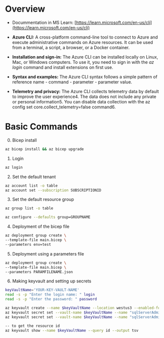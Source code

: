 # Overview
* Docummentation in MS Learn: 
[https://learn.microsoft.com/en-us/cli](https://learn.microsoft.com/en-us/cli)

* **Azure CLI:** A cross-platform command-line tool to connect to Azure and execute administrative commands on Azure resources. It can be used from a terminal, a script, a browser, or a Docker container.
* **Installation and sign-in:** The Azure CLI can be installed locally on Linux, Mac, or Windows computers. To use it, you need to sign in with the *az login* command and install extensions on first use.
* **Syntax and examples:** The Azure CLI syntax follows a simple pattern of reference name - command - parameter - parameter value.
* **Telemetry and privacy:** The Azure CLI collects telemetry data by default to improve the user experience4. The data does not include any private or personal information5. You can disable data collection with the az config set core.collect_telemetry=false command6.

# Basic Commands

0. Bicep install
```bash
az bicep install && az bicep upgrade
```

1. Login
```bash
az login
```
2. Set the default tenant
```bash
az account list -o table
az account set --subscription SUBSCRIPTIONID
```
3. Set the default resource group
```bash
az group list -o table

az configure --defaults group=GROUPNAME
```
4. Deployment of the bicep file
```bash
az deployment group create \
--template-file main.bicep \
--parameters env=test
```
5. Deployment using a parameters file
```bash
az deployment group create \
--template-file main.bicep \
--parameters PARAMFILENAME.json
```
6. Making keyvault and setting up secrets 
```bash
keyVaultName='YOUR-KEY-VAULT-NAME'
read -s -p "Enter the login name: " login
read -s -p "Enter the password: " password

az keyvault create --name $keyVaultName --location westus3 --enabled-for-template-deployment true
az keyvault secret set --vault-name $keyVaultName --name "sqlServerAdministratorLogin" --value $login --output none
az keyvault secret set --vault-name $keyVaultName --name "sqlServerAdministratorPassword" --value $password --output none

-- to get the resource id
az keyvault show --name $keyVaultName --query id --output tsv
```
